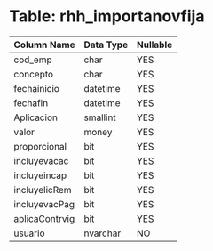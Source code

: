 # Table: rhh_importanovfija

| Column Name | Data Type | Nullable |
|-------------|-----------|----------|
| cod_emp | char | YES |
| concepto | char | YES |
| fechainicio | datetime | YES |
| fechafin | datetime | YES |
| Aplicacion | smallint | YES |
| valor | money | YES |
| proporcional | bit | YES |
| incluyevacac | bit | YES |
| incluyeincap | bit | YES |
| incluyelicRem | bit | YES |
| incluyevacPag | bit | YES |
| aplicaContrvig | bit | YES |
| usuario | nvarchar | NO |
